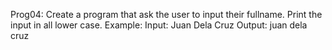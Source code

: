 Prog04: Create a program that ask the user to input their fullname. Print the input in all lower case.
Example:
Input: Juan Dela Cruz
Output: juan dela cruz
